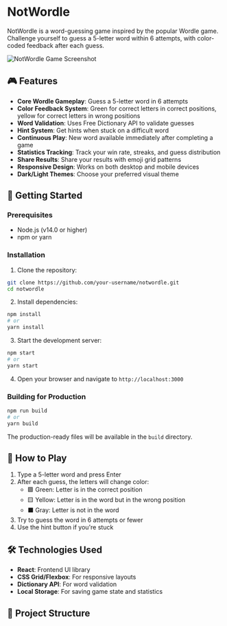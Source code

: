 # NotWordle

NotWordle is a word-guessing game inspired by the popular Wordle game. Challenge yourself to guess a 5-letter word within 6 attempts, with color-coded feedback after each guess.

![NotWordle Game Screenshot](public/screenshot.png)

## 🎮 Features

- **Core Wordle Gameplay**: Guess a 5-letter word in 6 attempts
- **Color Feedback System**: Green for correct letters in correct positions, yellow for correct letters in wrong positions
- **Word Validation**: Uses Free Dictionary API to validate guesses
- **Hint System**: Get hints when stuck on a difficult word
- **Continuous Play**: New word available immediately after completing a game
- **Statistics Tracking**: Track your win rate, streaks, and guess distribution
- **Share Results**: Share your results with emoji grid patterns
- **Responsive Design**: Works on both desktop and mobile devices
- **Dark/Light Themes**: Choose your preferred visual theme

## 🚀 Getting Started

### Prerequisites

- Node.js (v14.0 or higher)
- npm or yarn

### Installation

1. Clone the repository:
```bash
git clone https://github.com/your-username/notwordle.git
cd notwordle
```

2. Install dependencies:
```bash
npm install
# or
yarn install
```

3. Start the development server:
```bash
npm start
# or
yarn start
```

4. Open your browser and navigate to `http://localhost:3000`

### Building for Production

```bash
npm run build
# or
yarn build
```

The production-ready files will be available in the `build` directory.

## 🎯 How to Play

1. Type a 5-letter word and press Enter
2. After each guess, the letters will change color:
   - 🟩 Green: Letter is in the correct position
   - 🟨 Yellow: Letter is in the word but in the wrong position
   - ⬛ Gray: Letter is not in the word
3. Try to guess the word in 6 attempts or fewer
4. Use the hint button if you're stuck

## 🛠️ Technologies Used

- **React**: Frontend UI library
- **CSS Grid/Flexbox**: For responsive layouts
- **Dictionary API**: For word validation
- **Local Storage**: For saving game state and statistics

## 🧩 Project Structure

